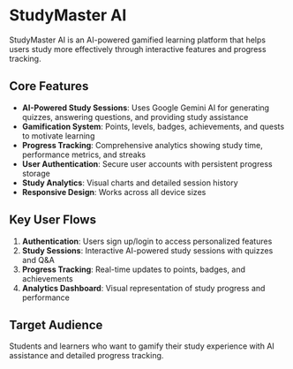 # StudyMaster AI

StudyMaster AI is an AI-powered gamified learning platform that helps users study more effectively through interactive features and progress tracking.

## Core Features

- **AI-Powered Study Sessions**: Uses Google Gemini AI for generating quizzes, answering questions, and providing study assistance
- **Gamification System**: Points, levels, badges, achievements, and quests to motivate learning
- **Progress Tracking**: Comprehensive analytics showing study time, performance metrics, and streaks
- **User Authentication**: Secure user accounts with persistent progress storage
- **Study Analytics**: Visual charts and detailed session history
- **Responsive Design**: Works across all device sizes

## Key User Flows

1. **Authentication**: Users sign up/login to access personalized features
2. **Study Sessions**: Interactive AI-powered study sessions with quizzes and Q&A
3. **Progress Tracking**: Real-time updates to points, badges, and achievements
4. **Analytics Dashboard**: Visual representation of study progress and performance

## Target Audience

Students and learners who want to gamify their study experience with AI assistance and detailed progress tracking.